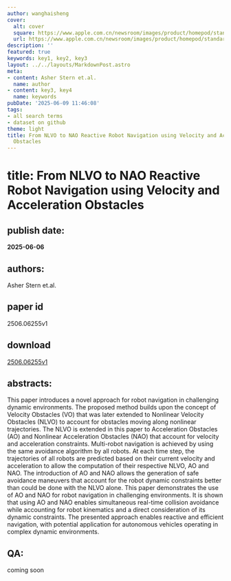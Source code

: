 ```yaml
---
author: wanghaisheng
cover:
  alt: cover
  square: https://www.apple.com.cn/newsroom/images/product/homepod/standard/Apple-HomePod-hero-230118_big.jpg.large_2x.jpg
  url: https://www.apple.com.cn/newsroom/images/product/homepod/standard/Apple-HomePod-hero-230118_big.jpg.large_2x.jpg
description: ''
featured: true
keywords: key1, key2, key3
layout: ../../layouts/MarkdownPost.astro
meta:
- content: Asher Stern et.al.
  name: author
- content: key3, key4
  name: keywords
pubDate: '2025-06-09 11:46:08'
tags:
- all search terms
- dataset on github
theme: light
title: From NLVO to NAO Reactive Robot Navigation using Velocity and Acceleration
  Obstacles
---
```


# title: From NLVO to NAO Reactive Robot Navigation using Velocity and Acceleration Obstacles 
## publish date: 
**2025-06-06** 
## authors: 
  Asher Stern et.al. 
## paper id
2506.06255v1
## download
[2506.06255v1](http://arxiv.org/abs/2506.06255v1)
## abstracts:
This paper introduces a novel approach for robot navigation in challenging dynamic environments. The proposed method builds upon the concept of Velocity Obstacles (VO) that was later extended to Nonlinear Velocity Obstacles (NLVO) to account for obstacles moving along nonlinear trajectories. The NLVO is extended in this paper to Acceleration Obstacles (AO) and Nonlinear Acceleration Obstacles (NAO) that account for velocity and acceleration constraints. Multi-robot navigation is achieved by using the same avoidance algorithm by all robots. At each time step, the trajectories of all robots are predicted based on their current velocity and acceleration to allow the computation of their respective NLVO, AO and NAO.   The introduction of AO and NAO allows the generation of safe avoidance maneuvers that account for the robot dynamic constraints better than could be done with the NLVO alone. This paper demonstrates the use of AO and NAO for robot navigation in challenging environments. It is shown that using AO and NAO enables simultaneous real-time collision avoidance while accounting for robot kinematics and a direct consideration of its dynamic constraints. The presented approach enables reactive and efficient navigation, with potential application for autonomous vehicles operating in complex dynamic environments.
## QA:
coming soon
